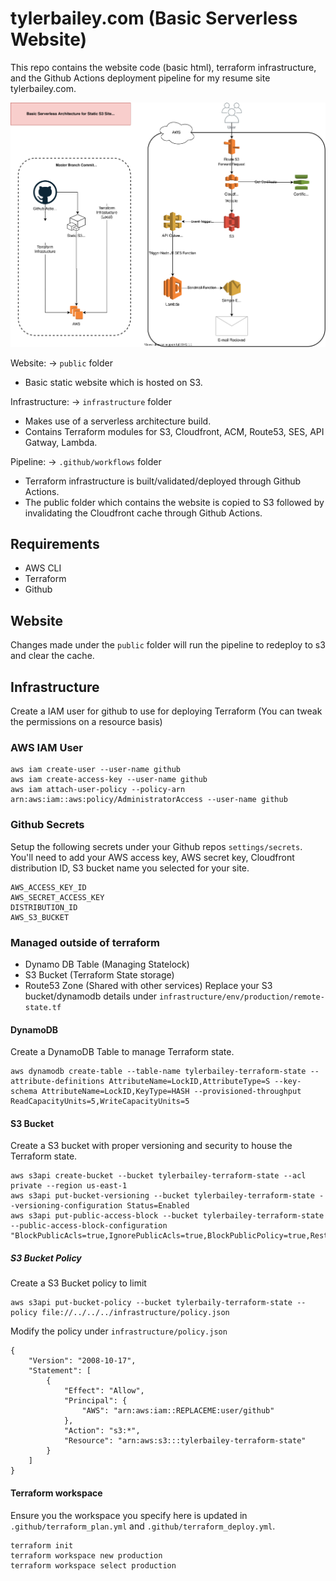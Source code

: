 # tylerbailey.com (Basic Serverless Website)
This repo contains the website code (basic html), terraform infrastructure, and the Github Actions deployment pipeline for my resume site tylerbailey.com.

![Infrastructure](tylerbailey.com-s3-static-site-infrastructre.svg)

Website: -> `public` folder
- Basic static website which is hosted on S3.

Infrastructure: -> `infrastructure` folder
- Makes use of a serverless architecture build.
- Contains Terraform modules for S3, Cloudfront, ACM, Route53, SES, API Gatway, Lambda.

Pipeline: -> `.github/workflows` folder
- Terraform infrastructure is built/validated/deployed through Github Actions.
- The public folder which contains the website is copied to S3 followed by invalidating the Cloudfront cache through Github Actions.

## Requirements
- AWS CLI
- Terraform
- Github

## Website
Changes made under the `public` folder will run the pipeline to redeploy to s3 and clear the cache.

## Infrastructure
Create a IAM user for github to use for deploying Terraform (You can tweak the permissions on a resource basis)
### AWS IAM User
```
aws iam create-user --user-name github
aws iam create-access-key --user-name github
aws iam attach-user-policy --policy-arn arn:aws:iam::aws:policy/AdministratorAccess --user-name github
```

### Github Secrets
Setup the following secrets under your Github repos `settings/secrets`. You'll need to add your AWS access key, AWS secret key, Cloudfront distribution ID, S3 bucket name you selected for your site.
```
AWS_ACCESS_KEY_ID
AWS_SECRET_ACCESS_KEY
DISTRIBUTION_ID
AWS_S3_BUCKET
```

### Managed outside of terraform
- Dynamo DB Table (Managing Statelock)
- S3 Bucket (Terraform State storage)
- Route53 Zone (Shared with other services)
Replace your S3 bucket/dynamodb details under `infrastructure/env/production/remote-state.tf`

#### DynamoDB
Create a DynamoDB Table to manage Terraform state.
```
aws dynamodb create-table --table-name tylerbailey-terraform-state --attribute-definitions AttributeName=LockID,AttributeType=S --key-schema AttributeName=LockID,KeyType=HASH --provisioned-throughput ReadCapacityUnits=5,WriteCapacityUnits=5
```

#### S3 Bucket
Create a S3 bucket with proper versioning and security to house the Terraform state.
```
aws s3api create-bucket --bucket tylerbailey-terraform-state --acl private --region us-east-1
aws s3api put-bucket-versioning --bucket tylerbailey-terraform-state --versioning-configuration Status=Enabled
aws s3api put-public-access-block --bucket tylerbailey-terraform-state --public-access-block-configuration "BlockPublicAcls=true,IgnorePublicAcls=true,BlockPublicPolicy=true,RestrictPublicBuckets=true"
```

##### S3 Bucket Policy
Create a S3 Bucket policy to limit 
```
aws s3api put-bucket-policy --bucket tylerbaily-terraform-state --policy file://../../../infrastructure/policy.json
```
Modify the policy under `infrastructure/policy.json`
```
{
    "Version": "2008-10-17",
    "Statement": [
        {
            "Effect": "Allow",
            "Principal": {
                "AWS": "arn:aws:iam::REPLACEME:user/github"
            },
            "Action": "s3:*",
            "Resource": "arn:aws:s3:::tylerbailey-terraform-state"
        }
    ]
}
```

#### Terraform workspace
Ensure you the workspace you specify here is updated in `.github/terraform_plan.yml` and `.github/terraform_deploy.yml`.
```
terraform init
terraform workspace new production
terraform workspace select production
```